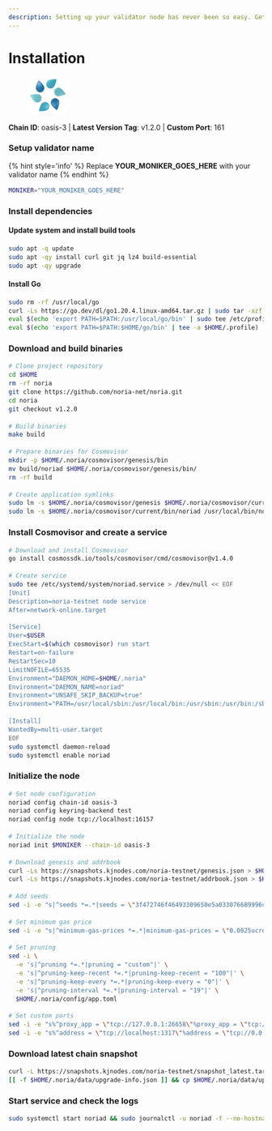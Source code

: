 ```yaml
---
description: Setting up your validator node has never been so easy. Get your validator running in minutes by following step by step instructions.
---
```


# Installation

<figure><img src="https://raw.githubusercontent.com/kj89/cosmos-images/main/logos/noria.png" alt=""><figcaption></figcaption></figure>

**Chain ID**: oasis-3 | **Latest Version Tag**: v1.2.0 | **Custom Port**: 161

### Setup validator name

{% hint style='info' %}
Replace **YOUR_MONIKER_GOES_HERE** with your validator name
{% endhint %}

```bash
MONIKER="YOUR_MONIKER_GOES_HERE"
```

### Install dependencies

#### Update system and install build tools

```bash
sudo apt -q update
sudo apt -qy install curl git jq lz4 build-essential
sudo apt -qy upgrade
```

#### Install Go

```bash
sudo rm -rf /usr/local/go
curl -Ls https://go.dev/dl/go1.20.4.linux-amd64.tar.gz | sudo tar -xzf - -C /usr/local
eval $(echo 'export PATH=$PATH:/usr/local/go/bin' | sudo tee /etc/profile.d/golang.sh)
eval $(echo 'export PATH=$PATH:$HOME/go/bin' | tee -a $HOME/.profile)
```

### Download and build binaries

```bash
# Clone project repository
cd $HOME
rm -rf noria
git clone https://github.com/noria-net/noria.git
cd noria
git checkout v1.2.0

# Build binaries
make build

# Prepare binaries for Cosmovisor
mkdir -p $HOME/.noria/cosmovisor/genesis/bin
mv build/noriad $HOME/.noria/cosmovisor/genesis/bin/
rm -rf build

# Create application symlinks
sudo ln -s $HOME/.noria/cosmovisor/genesis $HOME/.noria/cosmovisor/current -f
sudo ln -s $HOME/.noria/cosmovisor/current/bin/noriad /usr/local/bin/noriad -f
```

### Install Cosmovisor and create a service

```bash
# Download and install Cosmovisor
go install cosmossdk.io/tools/cosmovisor/cmd/cosmovisor@v1.4.0

# Create service
sudo tee /etc/systemd/system/noriad.service > /dev/null << EOF
[Unit]
Description=noria-testnet node service
After=network-online.target

[Service]
User=$USER
ExecStart=$(which cosmovisor) run start
Restart=on-failure
RestartSec=10
LimitNOFILE=65535
Environment="DAEMON_HOME=$HOME/.noria"
Environment="DAEMON_NAME=noriad"
Environment="UNSAFE_SKIP_BACKUP=true"
Environment="PATH=/usr/local/sbin:/usr/local/bin:/usr/sbin:/usr/bin:/sbin:/bin:/usr/games:/usr/local/games:/snap/bin:$HOME/.noria/cosmovisor/current/bin"

[Install]
WantedBy=multi-user.target
EOF
sudo systemctl daemon-reload
sudo systemctl enable noriad
```

### Initialize the node

```bash
# Set node configuration
noriad config chain-id oasis-3
noriad config keyring-backend test
noriad config node tcp://localhost:16157

# Initialize the node
noriad init $MONIKER --chain-id oasis-3

# Download genesis and addrbook
curl -Ls https://snapshots.kjnodes.com/noria-testnet/genesis.json > $HOME/.noria/config/genesis.json
curl -Ls https://snapshots.kjnodes.com/noria-testnet/addrbook.json > $HOME/.noria/config/addrbook.json

# Add seeds
sed -i -e "s|^seeds *=.*|seeds = \"3f472746f46493309650e5a033076689996c8881@noria-testnet.rpc.kjnodes.com:16159\"|" $HOME/.noria/config/config.toml

# Set minimum gas price
sed -i -e "s|^minimum-gas-prices *=.*|minimum-gas-prices = \"0.0025ucrd\"|" $HOME/.noria/config/app.toml

# Set pruning
sed -i \
  -e 's|^pruning *=.*|pruning = "custom"|' \
  -e 's|^pruning-keep-recent *=.*|pruning-keep-recent = "100"|' \
  -e 's|^pruning-keep-every *=.*|pruning-keep-every = "0"|' \
  -e 's|^pruning-interval *=.*|pruning-interval = "19"|' \
  $HOME/.noria/config/app.toml

# Set custom ports
sed -i -e "s%^proxy_app = \"tcp://127.0.0.1:26658\"%proxy_app = \"tcp://127.0.0.1:16158\"%; s%^laddr = \"tcp://127.0.0.1:26657\"%laddr = \"tcp://127.0.0.1:16157\"%; s%^pprof_laddr = \"localhost:6060\"%pprof_laddr = \"localhost:16160\"%; s%^laddr = \"tcp://0.0.0.0:26656\"%laddr = \"tcp://0.0.0.0:16156\"%; s%^prometheus_listen_addr = \":26660\"%prometheus_listen_addr = \":16166\"%" $HOME/.noria/config/config.toml
sed -i -e "s%^address = \"tcp://localhost:1317\"%address = \"tcp://0.0.0.0:16117\"%; s%^address = \":8080\"%address = \":16180\"%; s%^address = \"localhost:9090\"%address = \"0.0.0.0:16190\"%; s%^address = \"localhost:9091\"%address = \"0.0.0.0:16191\"%; s%:8545%:16145%; s%:8546%:16146%; s%:6065%:16165%" $HOME/.noria/config/app.toml
```

### Download latest chain snapshot

```bash
curl -L https://snapshots.kjnodes.com/noria-testnet/snapshot_latest.tar.lz4 | tar -Ilz4 -xf - -C $HOME/.noria
[[ -f $HOME/.noria/data/upgrade-info.json ]] && cp $HOME/.noria/data/upgrade-info.json $HOME/.noria/cosmovisor/genesis/upgrade-info.json
```

### Start service and check the logs

```bash
sudo systemctl start noriad && sudo journalctl -u noriad -f --no-hostname -o cat
```
